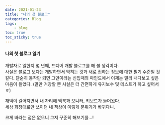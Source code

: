 ```yaml
---
date: 2021-01-23
title: "나의 첫 블로그"
categories: Blog
tags:
    - blog
toc: true
toc_sticky: true
---
```

#### 나의 첫 블로그 일기

개발자로 일한지 몇 년째, 드디어 개발 블로그를 해 볼 생각이다.  
사실은 블로그 보다는 개발하면서 막히는 것과 새로 접하는 정보에 대한 필기 수준일 것 같다.
단순히 동작만 되면 그만이라는 신입때의 마인드에서 이제는 멀리 내다보고 싶은 마음이 들었다. (말만 거창할 뿐 사실은 더 간편하게 유지보수 및 테스트가 하고 싶어서ㅎ)

재택이 길어지면서 내 자리에 맥북과 모니터, 키보드가 들어왔다.  
세상 화장대로만 쓰이던 내 책상이 이렇게 분위기가 바뀌다니.

크게 바라는 점은 없으니 그저 꾸준히 해보기를...!
